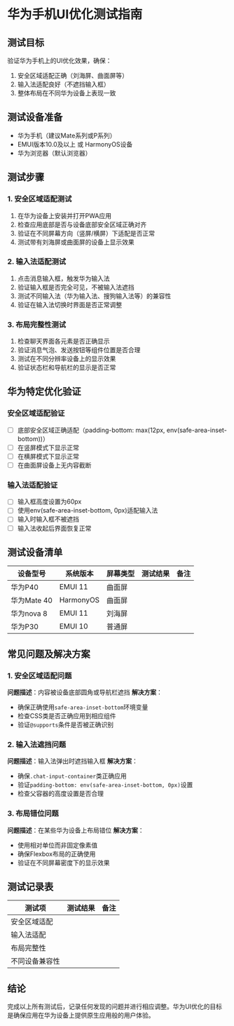 # 华为手机UI优化测试指南

## 测试目标
验证华为手机上的UI优化效果，确保：
1. 安全区域适配正确（刘海屏、曲面屏等）
2. 输入法适配良好（不遮挡输入框）
3. 整体布局在不同华为设备上表现一致

## 测试设备准备
- 华为手机（建议Mate系列或P系列）
- EMUI版本10.0及以上 或 HarmonyOS设备
- 华为浏览器（默认浏览器）

## 测试步骤

### 1. 安全区域适配测试
1. 在华为设备上安装并打开PWA应用
2. 检查应用底部是否与设备底部安全区域正确对齐
3. 验证在不同屏幕方向（竖屏/横屏）下适配是否正常
4. 测试带有刘海屏或曲面屏的设备上显示效果

### 2. 输入法适配测试
1. 点击消息输入框，触发华为输入法
2. 验证输入框是否完全可见，不被输入法遮挡
3. 测试不同输入法（华为输入法、搜狗输入法等）的兼容性
4. 验证在输入法切换时界面是否正常调整

### 3. 布局完整性测试
1. 检查聊天界面各元素是否正确显示
2. 验证消息气泡、发送按钮等组件位置是否合理
3. 测试在不同分辨率设备上的显示效果
4. 验证状态栏和导航栏的显示是否正常

## 华为特定优化验证

### 安全区域适配验证
- [ ] 底部安全区域正确适配（padding-bottom: max(12px, env(safe-area-inset-bottom))）
- [ ] 在竖屏模式下显示正常
- [ ] 在横屏模式下显示正常
- [ ] 在曲面屏设备上无内容截断

### 输入法适配验证
- [ ] 输入框高度设置为60px
- [ ] 使用env(safe-area-inset-bottom, 0px)适配输入法
- [ ] 输入时输入框不被遮挡
- [ ] 输入法收起后界面恢复正常

## 测试设备清单

| 设备型号 | 系统版本 | 屏幕类型 | 测试结果 | 备注 |
|---------|---------|---------|---------|------|
| 华为P40 | EMUI 11 | 曲面屏 |         |      |
| 华为Mate 40 | HarmonyOS | 曲面屏 |         |      |
| 华为nova 8 | EMUI 11 | 刘海屏 |         |      |
| 华为P30 | EMUI 10 | 普通屏 |         |      |

## 常见问题及解决方案

### 1. 安全区域适配问题
**问题描述**：内容被设备底部圆角或导航栏遮挡
**解决方案**：
- 确保正确使用`safe-area-inset-bottom`环境变量
- 检查CSS类是否正确应用到相应组件
- 验证`@supports`条件是否被正确识别

### 2. 输入法遮挡问题
**问题描述**：输入法弹出时遮挡输入框
**解决方案**：
- 确保`.chat-input-container`类正确应用
- 验证`padding-bottom: env(safe-area-inset-bottom, 0px)`设置
- 检查父容器的高度设置是否合理

### 3. 布局错位问题
**问题描述**：在某些华为设备上布局错位
**解决方案**：
- 使用相对单位而非固定像素值
- 确保Flexbox布局的正确使用
- 验证在不同屏幕密度下的显示效果

## 测试记录表

| 测试项 | 测试结果 | 备注 |
|--------|----------|------|
| 安全区域适配 |          |      |
| 输入法适配 |          |      |
| 布局完整性 |          |      |
| 不同设备兼容性 |          |      |

## 结论
完成以上所有测试后，记录任何发现的问题并进行相应调整。华为UI优化的目标是确保应用在华为设备上提供原生应用般的用户体验。
